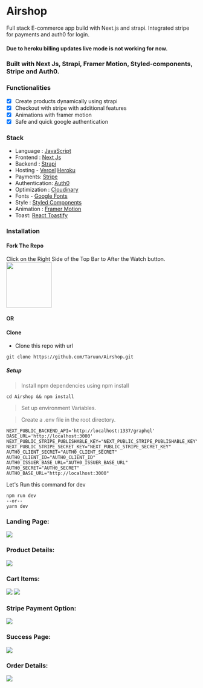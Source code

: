 # Airshop
Full stack E-commerce app build with Next.js and strapi. Integrated stripe for payments and auth0 for login.  
#### Due to heroku billing updates live mode is not working for now.

### Built with Next Js, Strapi, Framer Motion, Styled-components, Stripe and Auth0.

### Functionalities

- [x] Create products dynamically using strapi
- [x] Checkout with stripe with additional features
- [x] Animations with framer motion
- [x] Safe and quick google authentication

### Stack

- Language : [JavaScript](https://developer.mozilla.org/en-US/docs/Web/JavaScript)
- Frontend : [Next Js](https://nextjs.org/)
- Backend : [Strapi](https://strapi.io/)
- Hosting - [Vercel](https://vercel.com/) [Heroku](https://dashboard.heroku.com/)
- Payments: [Stripe](https://stripe.com/en-in)
- Authentication: [Auth0](https://auth0.com/)
- Optimization : [Cloudinary](https://cloudinary.com/)
- Fonts - [Google Fonts](https://fonts.google.com/)
- Style : [Styled Components](https://styled-components.com/)
- Animation : [Framer Motion](https://www.framer.com/motion/)
- Toast: [React Toastify](https://fkhadra.github.io/react-toastify/introduction/)


### Installation

####  Fork The Repo 

Click on the Right Side of the Top Bar to After the Watch button. <img src="https://upload.wikimedia.org/wikipedia/commons/3/38/GitHub_Fork_Button.png" width="120px" />

#### OR

#### Clone

- Clone this repo with url

```shell
git clone https://github.com/Taruun/Airshop.git
```

##### Setup

> Install npm dependencies using npm install

```shell
cd Airshop && npm install
```

> Set up environment Variables.

> Create a .env file in the root directory.



```.env [Frontend] 
NEXT_PUBLIC_BACKEND_API='http://localhost:1337/graphql'
BASE_URL='http://localhost:3000'
NEXT_PUBLIC_STRIPE_PUBLISHABLE_KEY="NEXT_PUBLIC_STRIPE_PUBLISHABLE_KEY"
NEXT_PUBLIC_STRIPE_SECRET_KEY="NEXT_PUBLIC_STRIPE_SECRET_KEY"
AUTH0_CLIENT_SECRET="AUTH0_CLIENT_SECRET"
AUTH0_CLIENT_ID="AUTH0_CLIENT_ID"
AUTH0_ISSUER_BASE_URL="AUTH0_ISSUER_BASE_URL"
AUTH0_SECRET="AUTH0_SECRET"
AUTH0_BASE_URL="http://localhost:3000"

```
Let's Run this command for dev

```shell
npm run dev
--or--
yarn dev
```

<!-- ### Screenshots -->
 ### Landing Page:
 <img src="https://raw.githubusercontent.com/Taruun/imges/main/MacBook%20Air%20-%201.png" />
 
 ### Product Details:
 <img src="https://raw.githubusercontent.com/Taruun/imges/main/MacBook%20Air%20-%202.png" />
 
 ### Cart Items:
 <img src="https://raw.githubusercontent.com/Taruun/imges/main/MacBook%20Air%20-%203.png" />

 <img src="https://raw.githubusercontent.com/Taruun/imges/main/MacBook%20Air%20-%204.png" />
 
 ### Stripe Payment Option:
 <img src="https://raw.githubusercontent.com/Taruun/imges/main/MacBook%20Air%20-%205.png" />
 
 ### Success Page:
 <img src="https://raw.githubusercontent.com/Taruun/imges/main/MacBook%20Air%20-%206.png" />
 
 ### Order Details:
 <img src="https://raw.githubusercontent.com/Taruun/imges/main/MacBook%20Air%20-%207.png" />

